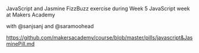JavaScript and Jasmine FizzBuzz exercise during Week 5 JavaScript week at Makers Academy

with @sanjsanj and @saramoohead

https://github.com/makersacademy/course/blob/master/pills/javascript&JasminePill.md